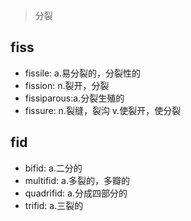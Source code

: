 > 分裂

## fiss

- fissile: a.易分裂的，分裂性的
- fission: n.裂开，分裂
- fissiparous:a.分裂生殖的
- fissure: n.裂缝，裂沟 v.使裂开，使分裂

## fid

- bifid: a.二分的
- multifid: a.多裂的，多瓣的
- quadrifid: a.分成四部分的
- trifid: a.三裂的